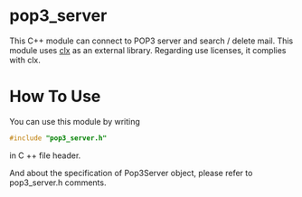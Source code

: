 # pop3_server
This C++ module can connect to POP3 server and search / delete mail.
This module uses [clx](https://github.com/clown/clx) as an external library.
Regarding use licenses, it complies with clx.

# How To Use
You can use this module by writing 
~~~C++
#include "pop3_server.h"
~~~
in C ++ file header.

And about the specification of Pop3Server object, please refer to pop3_server.h comments.
